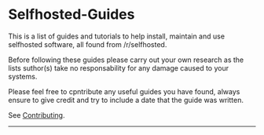 # Selfhosted-Guides

This is a list of guides and tutorials to help install, maintain and use selfhosted software, all found from /r/selfhosted.

Before following these guides please carry out your own research as the lists suthor(s) take no responsability for any damage caused to your systems.

Please feel free to cpntribute any useful guides you have found, always ensure to give credit and try to include a date that the guide was written. 

See [Contributing](.github/CONTRIBUTING.md).

--------------------